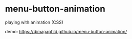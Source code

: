 # menu-button-animation
playing with animation (CSS)

demo:
https://dimagapfild.github.io/menu-button-animation/
